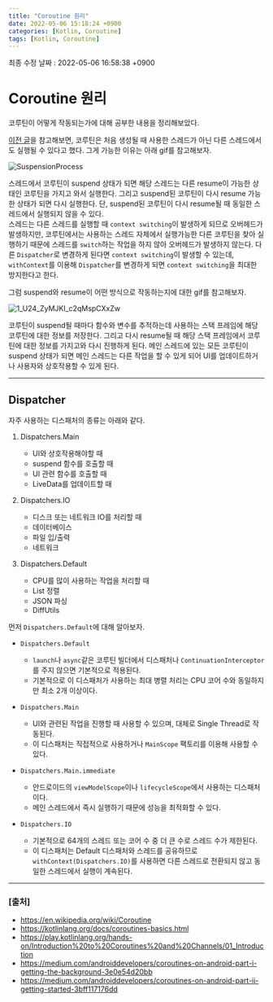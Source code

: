 ```yaml
---
title: "Coroutine 원리" 
date: 2022-05-06 15:18:24 +0900
categories: [Kotlin, Coroutine]
tags: [Kotlin, Coroutine]
---
```


최종 수정 날짜 : 2022-05-06 16:58:38 +0900

# Coroutine 원리

코루틴이 어떻게 작동되는가에 대해 공부한 내용을 정리해보았다.<br>

[이전 글](https://banjjak2.github.io/posts/Coroutine/)을 참고해보면, 코루틴은 처음 생성될 때 사용한 스레드가 아닌 다른 스레드에서도 실행될 수 있다고 했다. 그게 가능한 이유는 아래 gif를 참고해보자.

![SuspensionProcess](https://user-images.githubusercontent.com/29175138/167078371-c5aa8db6-a7bb-435d-94b7-5220846d547b.gif)

스레드에서 코루틴이 suspend 상태가 되면 해당 스레드는 다른 resume이 가능한 상태인 코루틴을 가지고 와서 실행한다. 그리고 suspend된 코루틴이 다시 resume 가능한 상태가 되면 다시 실행한다. 단, suspend된 코루틴이 다시 resume될 때 동일한 스레드에서 실행되지 않을 수 있다. <br>
스레드는 다른 스레드를 실행할 때 `context switching`이 발생하게 되므로 오버헤드가 발생하지만, 코루틴에서는 사용하는 스레드 자체에서 실행가능한 다른 코루틴을 찾아 실행하기 때문에 스레드를 `switch`하는 작업을 하지 않아 오버헤드가 발생하지 않는다. 다른 `Dispatcher`로 변경하게 된다면 `context switching`이 발생할 수 있는데, `withContext`를 이용해 `Dispatcher`를 변경하게 되면 `context switching`을 최대한 방지한다고 한다.<br>

그럼 suspend와 resume이 어떤 방식으로 작동하는지에 대한 gif를 참고해보자.

![1_U24_ZyMJKI_c2qMspCXxZw](https://user-images.githubusercontent.com/29175138/167080868-a598f82e-f944-484c-a790-09ec60437dde.gif)

코루틴이 suspend될 때마다 함수와 변수를 추적하는데 사용하는 스택 프레임에 해당 코루틴에 대한 정보를 저장한다. 그리고 다시 resume될 때 해당 스택 프레임에서 코루틴에 대한 정보를 가지고와 다시 진행하게 된다. 메인 스레드에 있는 모든 코루틴이 suspend 상태가 되면 메인 스레드는 다른 작업을 할 수 있게 되어 UI를 업데이트하거나 사용자와 상호작용할 수 있게 된다. 

---

## Dispatcher

자주 사용하는 디스패처의 종류는 아래와 같다.
1. Dispatchers.Main
    - UI와 상호작용해야할 때
    - suspend 함수를 호출할 때
    - UI 관련 함수를 호출할 때
    - LiveData를 업데이트할 때

2. Dispatchers.IO
    - 디스크 또는 네트워크 IO를 처리할 때
    - 데이터베이스
    - 파일 입/출력
    - 네트워크

3. Dispatchers.Default
    - CPU를 많이 사용하는 작업을 처리할 때
    - List 정렬
    - JSON 파싱
    - DiffUtils

먼저 `Dispatchers.Default`에 대해 알아보자.

- `Dispatchers.Default`
    - `launch`나 `async`같은 코루틴 빌더에서 디스패처나 `ContinuationInterceptor`를 주지 않으면 기본적으로 적용된다.
    - 기본적으로 이 디스패처가 사용하는 최대 병렬 처리는 CPU 코어 수와 동일하지만 최소 2개 이상이다.

- `Dispatchers.Main`
    - UI와 관련된 작업을 진행할 때 사용할 수 있으며, 대체로 Single Thread로 작동된다.
    - 이 디스패처는 직접적으로 사용하거나 `MainScope` 팩토리를 이용해 사용할 수 있다.

- `Dispatchers.Main.immediate`
    - 안드로이드의 `viewModelScope`이나 `lifecycleScope`에서 사용하는 디스패처이다.
    - 메인 스레드에서 즉시 실행하기 때문에 성능을 최적화할 수 있다.

- `Dispatchers.IO`
    - 기본적으로 64개의 스레드 또는 코어 수 중 더 큰 수로 스레드 수가 제한된다.
    - 이 디스패처는 Default 디스패처와 스레드를 공유하므로 `withContext(Dispatchers.IO)`를 사용하면 다른 스레드로 전환되지 않고 동일한 스레드에서 실행이 계속된다.

---

### [출처]
- https://en.wikipedia.org/wiki/Coroutine
- https://kotlinlang.org/docs/coroutines-basics.html
- https://play.kotlinlang.org/hands-on/Introduction%20to%20Coroutines%20and%20Channels/01_Introduction
- https://medium.com/androiddevelopers/coroutines-on-android-part-i-getting-the-background-3e0e54d20bb
- https://medium.com/androiddevelopers/coroutines-on-android-part-ii-getting-started-3bff117176dd
